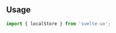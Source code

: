 <script lang="ts">
	import Preview from '$lib/components/Preview.svelte';

	import localStore from '$lib/stores/localStore';
</script>

## Usage

```js
import { localStore } from 'svelte-ux';
```
